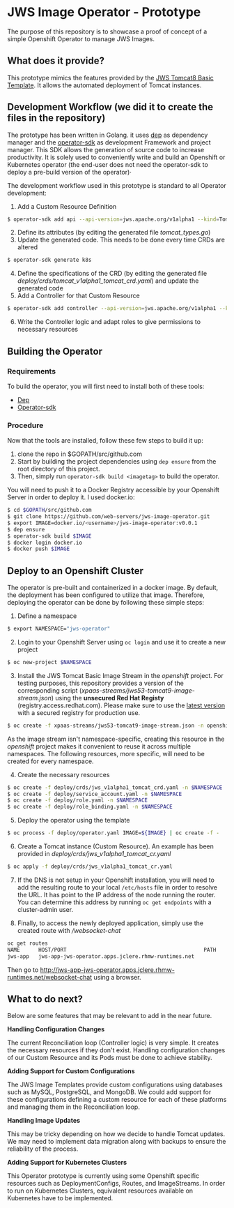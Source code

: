 # JWS Image Operator - Prototype
The purpose of this repository is to showcase a proof of concept of a simple Openshift Operator to manage JWS Images.

## What does it provide?
This prototype mimics the features provided by the [JWS Tomcat8 Basic Template](https://github.com/openshift/openshift-ansible/blob/release-3.11/roles/openshift_examples/files/examples/x86_64/xpaas-templates/jws31-tomcat8-basic-s2i.json). It allows the automated deployment of Tomcat instances.

## Development Workflow (we did it to create the files in the repository)
The prototype has been written in Golang. it uses [dep](https://golang.github.io/dep/) as dependency manager and the [operator-sdk](https://github.com/operator-framework/operator-sdk) as development Framework and project manager. This SDK allows the generation of source code to increase productivity. It is solely used to conveniently write and build an Openshift or Kubernetes operator (the end-user does not need the operator-sdk to deploy a pre-build version of the operator)·

The development workflow used in this prototype is standard to all Operator development:
1. Add a Custom Resource Definition
```bash
$ operator-sdk add api --api-version=jws.apache.org/v1alpha1 --kind=Tomcat
```
2. Define its attributes (by editing the generated file *tomcat_types.go*)
3. Update the generated code. This needs to be done every time CRDs are altered
```bash
$ operator-sdk generate k8s
```
4. Define the specifications of the CRD (by editing the generated file *deploy/crds/tomcat_v1alpha1_tomcat_crd.yaml*) and update the generated code
5. Add a Controller for that Custom Resource
```bash
$ operator-sdk add controller --api-version=jws.apache.org/v1alpha1 --kind=Tomcat
```
6. Write the Controller logic and adapt roles to give permissions to necessary resources

## Building the Operator
### Requirements
To build the operator, you will first need to install both of these tools:
* [Dep](https://golang.github.io/dep/)
* [Operator-sdk](https://github.com/operator-framework/operator-sdk)

### Procedure
Now that the tools are installed, follow these few steps to build it up:

1. clone the repo in $GOPATH/src/github.com
2. Start by building the project dependencies using `dep ensure` from the root directory of this project.
3. Then, simply run `operator-sdk build <imagetag>` to build the operator.

You will need to push it to a Docker Registry accessible by your Openshift Server in order to deploy it. I used docker.io:
```bash
$ cd $GOPATH/src/github.com
$ git clone https://github.com/web-servers/jws-image-operator.git
$ export IMAGE=docker.io/<username>/jws-image-operator:v0.0.1
$ dep ensure
$ operator-sdk build $IMAGE
$ docker login docker.io
$ docker push $IMAGE
```

## Deploy to an Openshift Cluster
The operator is pre-built and containerized in a docker image. By default, the deployment has been configured to utilize that image. Therefore, deploying the operator can be done by following these simple steps:
1. Define a namespace
```bash
$ export NAMESPACE="jws-operator"
```
2. Login to your Openshift Server using `oc login` and use it to create a new project
```bash
$ oc new-project $NAMESPACE
```
3. Install the JWS Tomcat Basic Image Stream in the *openshift* project. For testing purposes, this repository provides a version of the corresponding script (*xpaas-streams/jws53-tomcat9-image-stream.json*) using the __unsecured Red Hat Registy__ (registry.access.redhat.com). Please make sure to use the [latest version](https://github.com/openshift/openshift-ansible) with a secured registry for production use.
```bash
$ oc create -f xpaas-streams/jws53-tomcat9-image-stream.json -n openshift
```
As the image stream isn't namespace-specific, creating this resource in the _openshift_ project makes it convenient to reuse it across multiple namespaces. The following resources, more specific, will need to be created for every namespace.

4. Create the necessary resources
```bash
$ oc create -f deploy/crds/jws_v1alpha1_tomcat_crd.yaml -n $NAMESPACE
$ oc create -f deploy/service_account.yaml -n $NAMESPACE
$ oc create -f deploy/role.yaml -n $NAMESPACE
$ oc create -f deploy/role_binding.yaml -n $NAMESPACE
```
5. Deploy the operator using the template
```bash
$ oc process -f deploy/operator.yaml IMAGE=${IMAGE} | oc create -f -
```
6. Create a Tomcat instance (Custom Resource). An example has been provided in *deploy/crds/jws_v1alpha1_tomcat_cr.yaml*
```bash
$ oc apply -f deploy/crds/jws_v1alpha1_tomcat_cr.yaml
```
7. If the DNS is not setup in your Openshift installation, you will need to add the resulting route to your local `/etc/hosts` file in order to resolve the URL. It has point to the IP address of the node running the router. You can determine this address by running `oc get endpoints` with a cluster-admin user.

8. Finally, to access the newly deployed application, simply use the created route with */websocket-chat*
```bash
oc get routes
NAME      HOST/PORT                                            PATH      SERVICES   PORT      TERMINATION   WILDCARD
jws-app   jws-app-jws-operator.apps.jclere.rhmw-runtimes.net             jws-app    <all>                   None
```
Then go to http://jws-app-jws-operator.apps.jclere.rhmw-runtimes.net/websocket-chat using a browser.

## What to do next?
Below are some features that may be relevant to add in the near future.

__Handling Configuration Changes__

The current Reconciliation loop (Controller logic) is very simple. It creates the necessary resources if they don't exist. Handling configuration changes of our Custom Resource and its Pods must be done to achieve stability.

__Adding Support for Custom Configurations__

The JWS Image Templates provide custom configurations using databases such as MySQL, PostgreSQL, and MongoDB. We could add support for these configurations defining a custom resource for each of these platforms and managing them in the Reconciliation loop.

__Handling Image Updates__

This may be tricky depending on how we decide to handle Tomcat updates. We may need to implement data migration along with backups to ensure the reliability of the process.

__Adding Support for Kubernetes Clusters__

This Operator prototype is currently using some Openshift specific resources such as DeploymentConfigs, Routes, and ImageStreams. In order to run on Kubernetes Clusters, equivalent resources available on Kubernetes have to be implemented.
